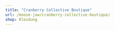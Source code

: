 ```yaml
---
title: "Cranberry Collective Boutique"
url: /moose-jaw/cranberry-collective-boutique/
shop: Kleidung
---
```

